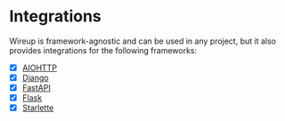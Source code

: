 # Integrations

Wireup is framework-agnostic and can be used in any project, but it also provides integrations for the following frameworks:

- [x] [AIOHTTP](aiohttp/index.md)
- [x] [Django](django/index.md)
- [x] [FastAPI](fastapi/index.md)
- [x] [Flask](flask/index.md)
- [x] [Starlette](starlette/index.md)